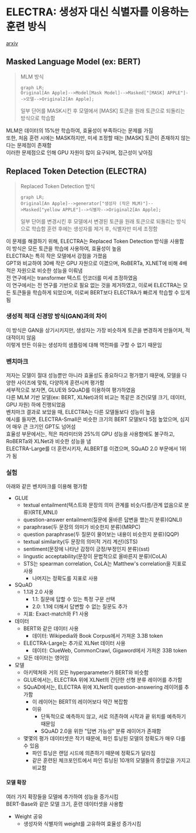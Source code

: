 # ELECTRA: 생성자 대신 식별자를 이용하는 훈련 방식

[arxiv](https://arxiv.org/pdf/2003.10555)

## Masked Language Model (ex: BERT)

> MLM 방식
> ```mermaid
> graph LR;
> Original[An Apple]-->Model[Mask Model]-->Masked["[MASK] APPLE"]-->모델-->Original2[An Apple];
> ```
> 일부 단어를 MASK시킨 후 모델에서 [MASK] 토큰을 원래 토큰으로 되돌리는 방식으로 학습함

MLM은 데이터의 15%만 학습하여, 효율성이 부족하다는 문제를 가짐  
또한, 처음 훈련 시에는 MASK하지만, 미세 조정할 때는 [MASK] 토큰이 존재하지 않는다는 문제점이 존재함  
이러한 문제점으로 인해 GPU 자원이 많이 요구되며, 접근성이 낮아짐

## Replaced Token Detection (ELECTRA)

> Replaced Token Detection 방식
> ```mermaid
> graph LR;
> Original[An Apple]-->generator["생성자 (작은 MLM)"]-->Masked["yellow APPLE"]-->식별자-->Original2[An Apple];
> ```
> 일부 단어를 변경시킨 후 모델에서 변경된 토큰을 원래 토큰으로 되돌리는 방식으로 학습함
> 훈련 후에는 생성자를 제거 후, 식별자만 미세 조정함

이 문제를 해결하기 위해, ELECTRA는 Replaced Token Detection 방식을 사용함  
이 방식은 모든 토큰을 학습에 사용하여, 효율성이 높음  
ELECTRA는 특히 작은 모델에서 강점을 가졌음  
GPT와 비교하여 30배 작은 GPU 자원으로 이겼으며, RoBERTa, XLNET에 비해 4배 적은 자원으로 비슷한 성능을 이뤄냄  
전 연구에서는 transformer 텍스트 인코더를 미세 조정하였음  
이 연구에서는 전 연구를 기반으로 필요 없는 것을 제거하였고, 이로써 ELECTRA는 모든 토큰들을 학습하게 되었으며, 이로써 BERT보다 ELECTRA가 빠르게 학습할 수 있게 됨

### 생성적 적대 신경망 방식(GAN)과의 차이

이 방식은 GAN을 상기시키지만, 생성자는 가장 비슷하게 토큰을 변경하게 만들어져, 적대적이지 않음  
이렇게 만든 이유는 생성자의 샘플링에 대해 역전파를 구할 수 없기 때문임

### 벤치마크

저자는 모델이 절대 성능뿐만 아니라 효율성도 중요하다고 평가했기 때문에, 모델을 다양한 사이즈에 맞춰, 다양하게 훈련시켜 평가함  
세부적으로 보자면, GLUE와 SQuAD를 이용하여 평가하였음  
다른 MLM 기반 모델(ex: BERT, XLNet)과의 비교는 똑같은 조건(모델 크기, 데이터, GPU 자원) 하에 진행되었음  
벤치마크 결과로 보았을 때, ELECTRA는 다른 모델들보다 성능이 높음  
예시를 들자면, ELECTRA-Small은 비슷한 크기의 BERT 모델보다 5점 높았으며, 심지어 매우 큰 크기인 GPT도 넘어섬  
효율성 부문에서는, 적은 파라미터와 25%의 GPU 성능을 사용함에도 불구하고, RoBERTa와 XLNet과 비슷한 성능을 냄  
ELECTRA-Large를 더 훈련시키자, ALBERT를 이겼으며, SQuAD 2.0 부문에서 1위가 됨

### 실험

아래와 같은 벤치마크를 이용해 평가함
- GLUE
  - textual entailment(텍스트와 문장의 의미 관계를 비슷/다름/관계 없음으로 분류)(RTE,MNLI)
  - question-answer entailment(질문에 올바른 답변을 했는지 분류)(QNLI)
  - paraphrase(두 문장의 의미가 비슷한지 분류)(MRPC)
  - question paraphrase(두 질문이 물어보는 내용이 비슷한지 분류)(QQP)
  - textual similarity(두 문장의 의미적 거리 계산)(STS)
  - sentiment(문장에 나타난 감정이 긍정/부정인지 분류)(sst)
  - lingustic acceptability(문장이 문법적으로 올바른지 분류)(CoLA)
  - STS는 spearman correlation, CoLA는 Matthew's correlation을 지표로 사용
    - 나머지는 정확도를 지표로 사용
- SQuAD
  - 1.1과 2.0 사용
    - 1.1: 질문에 답할 수 있는 특정 구문 선택
    - 2.0: 1.1에 더해서 답변할 수 없는 질문도 추가
  - 지표: Exact-match와 F1 사용
- 데이터
  - BERT와 같은 데이터 사용
    - 데이터: Wikipedia와 Book Corpus에서 가져온 3.3B token
  - ELECTRA-Large는 추가로 XLNet 데이터 사용
    - 데이터: ClueWeb, CommonCrawl, Gigaword에서 가져온 33B token
  - 모든 데이터는 영어임
- 모델
  - 아키텍쳐와 거의 모든 hyperparameter가 BERT와 비슷함
  - GLUE에서는, ELECTRA 위에 XLNet의 간단한 선형 분류 레이어를 추가함
  - SQuAD에서는, ELECTRA 위에 XLNet의 question-answering 레이어를 추가함
    - 이 레이어는 BERT의 레이어보다 약간 복잡함
    - 이유
      - 단독적으로 예측하지 않고, 서로 의존하여 시작과 끝 위치를 예측하기 때문임
      - SQuAD 2.0을 위한 "답변 가능성" 분류 레이어가 존재함
  - 몇몇의 평가 데이터셋은 작기 때문에, 파인 튜닝된 모델의 정확도가 매우 다를 수 있음
    - 파인 튜닝은 랜덤 시드에 의존하기 때문에 정확도가 달라짐
    - 같은 훈련된 체크포인트에서 파인 튜닝된 10개의 모델들의 중앙값을 가지고 비교함

#### 모델 확장

여러 가지 확장들을 모델에 추가하여 성능을 증가시킴  
BERT-Base와 같은 모델 크기, 훈련 데이터셋을 사용함

- Weight 공유
  - 생성자와 식별자의 weight를 고유하여 효율성 증가시킴
